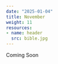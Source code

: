 ```yaml
---
date: "2025-01-04"
title: November
weight: 11
resources:
- name: header
  src: bible.jpg
---
```


Coming Soon
